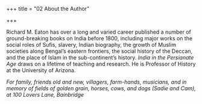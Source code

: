 +++
title = "02 About the Author"

+++





Richard M. Eaton has over a long and varied career published a number of ground-breaking books on India before 1800, including major works on the social roles of Sufis, slavery, Indian biography, the growth of Muslim societies along Bengal’s eastern frontiers, the social history of the Deccan, and the place of Islam in the sub-continent’s history. *India in the Persianate Age* draws on a lifetime of teaching and research. He is Professor of History at the University of Arizona.





*For family, friends old and new, villagers, farm-hands, musicians, and in memory of fields of golden grain, horses, cows, and dogs \(Sadie and Cam\), at 100 Lovers Lane, Bainbridge*




